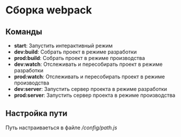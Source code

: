 # Сборка webpack

## Команды
- **start**: Запустить интерактивный режим
- **dev:build**: Собрать проект в режиме разработки
- **prod:build**: Собрать проект в режиме производства
- **dev:watch**: Отслеживать и пересобирать проект в режиме разработки
- **prod:watch**: Отслеживать и пересобирать проект в режиме производства
- **dev:server**: Запустить сервер проекта в режиме разработки
- **prod:server**: Запустить сервер проекта в режиме производства

## Настройка пути
Путь настраиваеться в файле *<webpack>/config/path.js*
